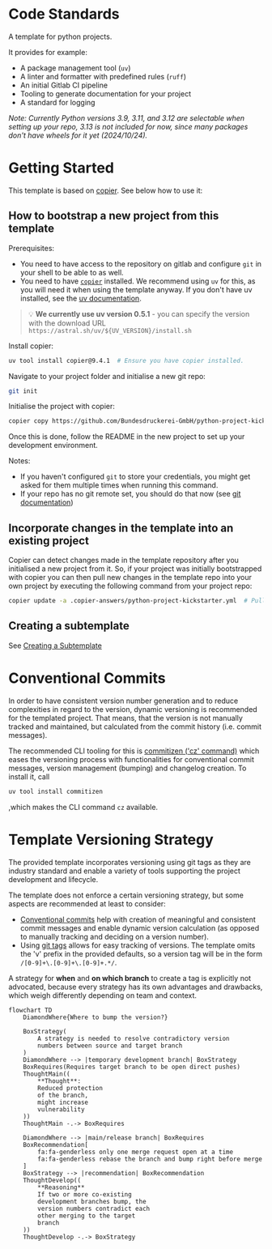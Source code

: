 # Code Standards

A template for python projects.

It provides for example:
- A package management tool (`uv`)
- A linter and formatter with predefined rules (`ruff`)
- An initial Gitlab CI pipeline
- Tooling to generate documentation for your project
- A standard for logging

_Note: Currently Python versions 3.9, 3.11, and 3.12 are selectable when 
setting up your repo, 3.13 is not included for now, since many packages don't 
have wheels for it yet (2024/10/24)._ 

# Getting Started

This template is based on [copier](https://copier.readthedocs.io/en/stable/). See below how to use it:

## How to bootstrap a new project from this template

Prerequisites:
- You need to have access to the repository on gitlab and 
configure `git` in your shell to be able to as well.
- You need to have [`copier`](https://copier.readthedocs.io/en/stable/#installation) installed. We recommend using `uv` for this, 
  as you will need it when using the template anyway. If you don't have uv installed, see the [uv documentation](https://docs.astral.sh/uv/getting-started/installation/).
> 💡 **We currently use uv version 0.5.1** - you can specify the version with
> the download URL `https://astral.sh/uv/${UV_VERSION}/install.sh`

Install copier:
```bash
uv tool install copier@9.4.1  # Ensure you have copier installed.
```

Navigate to your project folder and initialise a new git repo:
```bash
git init
```

Initialise the project with copier:
```bash
copier copy https://github.com/Bundesdruckerei-GmbH/python-project-kickstarter.git .
```
Once this is done, follow the README in the new project to set up your 
development environment.

Notes: 
- If you haven't configured `git` to store your credentials, you might get
asked for them multiple times when running this command.
- If your repo has no git remote set, you should do that now (see [git 
  documentation](https://git-scm.com/docs/git-remote))


## Incorporate changes in the template into an existing project

Copier can detect changes made in the template repository after you
initialised a new project from it. So, if your project was initially
bootstrapped with copier you can then pull new changes in the template
repo into your own project by executing the following command from your
project repo:


```bash
copier update -a .copier-answers/python-project-kickstarter.yml  # Pull new changes.
```

## Creating a subtemplate

See [Creating a Subtemplate](./docs/sub-template.md)


# Conventional Commits

In order to have consistent version number generation and to reduce complexities in
regard to the version, dynamic versioning is recommended for the templated project. That 
means, that the version is not manually tracked and maintained, but calculated from the
commit history (i.e. commit messages).

The recommended CLI tooling for this is
[commitizen ('cz' command)](https://commitizen-tools.github.io/commitizen/) which eases
the versioning process with functionalities for conventional commit messages, version
management (bumping) and changelog creation. To install it, call
```bash
uv tool install commitizen
```
,which makes the CLI command `cz` available.


# Template Versioning Strategy

The provided template incorporates versioning using git tags as they are industry
standard and enable a variety of  tools supporting the project development and
lifecycle.

The template does not enforce a certain versioning strategy, but some aspects are
recommended at least to consider:

* [Conventional commits](https://www.conventionalcommits.org) help with creation of
  meaningful and consistent commit messages and enable dynamic version calculation (as
  opposed to manually tracking and deciding on a version number).
* Using [git tags](https://git-scm.com/book/en/v2/Git-Basics-Tagging) allows for easy
  tracking of versions. The template omits the 'v' prefix in the provided defaults, so a
  version tag will be in the form `/[0-9]+\.[0-9]+\.[0-9]+.*/`.

A strategy for **when** and **on which branch** to create a tag is explicitly not
advocated, because every strategy has its own advantages and drawbacks, which weigh
differently depending on team and context.

```mermaid
flowchart TD
    DiamondWhere{Where to bump the version?}
    
    BoxStrategy(
        A strategy is needed to resolve contradictory version
        numbers between source and target branch
    )
    DiamondWhere --> |temporary development branch| BoxStrategy
    BoxRequires(Requires target branch to be open direct pushes)
    ThoughtMain((
        **Thought**:
        Reduced protection 
        of the branch, 
        might increase 
        vulnerability
    ))
    ThoughtMain -.-> BoxRequires
    
    DiamondWhere --> |main/release branch| BoxRequires
    BoxRecommendation[
        fa:fa-genderless only one merge request open at a time
        fa:fa-genderless rebase the branch and bump right before merge
    ]
    BoxStrategy --> |recommendation| BoxRecommendation
    ThoughtDevelop((
        **Reasoning**
        If two or more co-existing
        development branches bump, the 
        version numbers contradict each 
        other merging to the target 
        branch
    ))
    ThoughtDevelop -.-> BoxStrategy
```